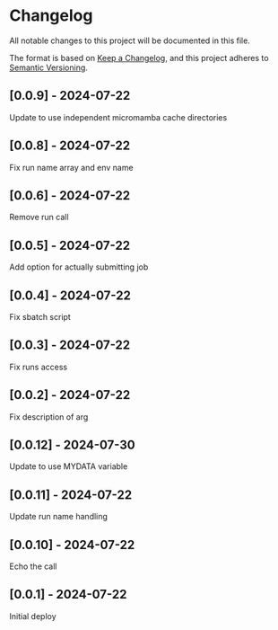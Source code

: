 # Changelog
All notable changes to this project will be documented in this file.

The format is based on [Keep a Changelog](https://keepachangelog.com/en/1.0.0/),
and this project adheres to [Semantic Versioning](https://semver.org/spec/v2.0.0.html).

## [0.0.9] - 2024-07-22
Update to use independent micromamba cache directories

## [0.0.8] - 2024-07-22
Fix run name array and env name

## [0.0.6] - 2024-07-22
Remove run call

## [0.0.5] - 2024-07-22
Add option for actually submitting job

## [0.0.4] - 2024-07-22
Fix sbatch script

## [0.0.3] - 2024-07-22
Fix runs access

## [0.0.2] - 2024-07-22
Fix description of arg

## [0.0.12] - 2024-07-30
Update to use MYDATA variable

## [0.0.11] - 2024-07-22
Update run name handling

## [0.0.10] - 2024-07-22
Echo the call

## [0.0.1] - 2024-07-22
Initial deploy
